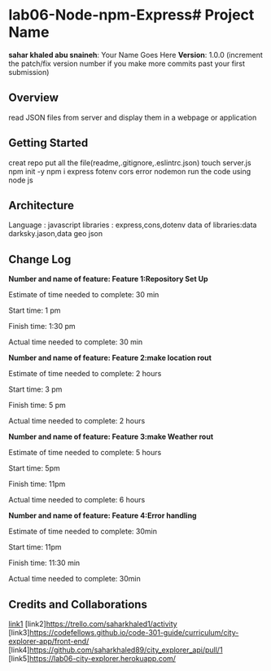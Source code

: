 # lab06-Node-npm-Express# Project Name

**sahar khaled abu snaineh**: Your Name Goes Here
**Version**: 1.0.0 (increment the patch/fix version number if you make more commits past your first submission)

## Overview
<!-- Provide a high level overview of what this application is and why you are building it, beyond the fact that it's an assignment for this class. (i.e. What's your problem domain?) -->
read JSON files from server and display them in a webpage or application
## Getting Started
<!-- What are the steps that a user must take in order to build this app on their own machine and get it running? -->
creat repo 
put all the file(readme,.gitignore,.eslintrc.json)
touch server.js
npm init -y
npm i express fotenv cors
error nodemon
run the code using node js
## Architecture
<!-- Provide a detailed description of the application design. What technologies (languages, libraries, etc) you're using, and any other relevant design information. -->
Language : javascript 
libraries : express,cons,dotenv
data of libraries:data darksky.jason,data geo json
## Change Log
<!-- Use this area to document the iterative changes made to your application as each feature is successfully implemented. Use time stamps. Here's an examples:

01-01-2001 4:59pm - Application now has a fully-functional express server, with a GET route for the location resource.
Number and name of feature: Feature 1:Repository Set Up

Estimate of time needed to complete: 15 min

Start time: 1 pm

Finish time: 1:17 pm

Actual time needed to complete: 17 min -->
**Number and name of feature: Feature 1:Repository Set Up**

Estimate of time needed to complete: 30 min

Start time: 1 pm

Finish time: 1:30 pm

Actual time needed to complete: 30 min

**Number and name of feature: Feature 2:make location rout**

Estimate of time needed to complete: 2 hours

Start time: 3 pm

Finish time: 5 pm

Actual time needed to complete: 2 hours

**Number and name of feature: Feature 3:make Weather rout**

Estimate of time needed to complete: 5 hours

Start time: 5pm

Finish time: 11pm

Actual time needed to complete: 6 hours

**Number and name of feature: Feature 4:Error handling**

Estimate of time needed to complete: 30min

Start time: 11pm

Finish time: 11:30 min

Actual time needed to complete: 30min
## Credits and Collaborations
<!-- Give credit (and a link) to other people or resources that helped you build this application. -->


[link1](https://trello.com/b/5VhTuAyN/city-explorer-api)
[link2]https://trello.com/saharkhaled1/activity
[link3]https://codefellows.github.io/code-301-guide/curriculum/city-explorer-app/front-end/
[link4]https://github.com/saharkhaled89/city_explorer_api/pull/1
[link5]https://lab06-city-explorer.herokuapp.com/